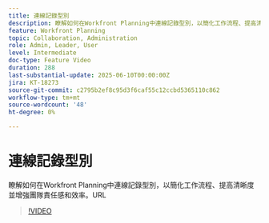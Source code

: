 ```yaml
---
title: 連線記錄型別
description: 瞭解如何在Workfront Planning中連線記錄型別，以簡化工作流程、提高清晰度並增強團隊責任感和效率。​URL
feature: Workfront Planning
topic: Collaboration, Administration
role: Admin, Leader, User
level: Intermediate
doc-type: Feature Video
duration: 288
last-substantial-update: 2025-06-10T00:00:00Z
jira: KT-18273
source-git-commit: c2795b2ef8c95d3f6caf55c12ccbd5365110c862
workflow-type: tm+mt
source-wordcount: '48'
ht-degree: 0%

---
```



# 連線記錄型別

瞭解如何在Workfront Planning中連線記錄型別，以簡化工作流程、提高清晰度並增強團隊責任感和效率。&#x200B;URL

>[!VIDEO](https://video.tv.adobe.com/v/3463809/?learn=on&enablevpops&captions=chi_hant)

